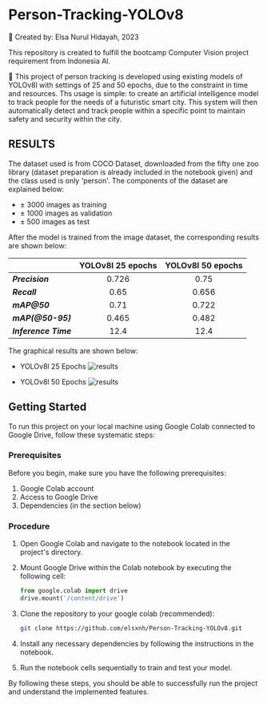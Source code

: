 # Person-Tracking-YOLOv8

📁 Created by: Elsa Nurul Hidayah, 2023

This repository is created to fulfill the bootcamp Computer Vision project requirement from Indonesia AI.

🔬 This project of person tracking is developed using existing models of YOLOv8l with settings of 25 and 50 epochs, due to the constraint in time and resources. Ths usage is simple: to create an artificial intelligence model to track people for the needs of a futuristic smart city. This system will then automatically detect and track people within a specific point to maintain safety and security within the city. 

## RESULTS

The dataset used is from COCO Dataset, downloaded from the fifty one zoo library (dataset preparation is already included in the notebook given) and the class used is only 'person'. The components of the dataset are explained below:

 - ± 3000 images as training
- ± 1000 images as validation
- ± 500 images as test
  
After the model is trained from the image dataset, the corresponding results are shown below:

|                      	| **YOLOv8l 25 epochs** 	| **YOLOv8l 50 epochs** 	|
|----------------------	|:---------------------:	|:---------------------:	|
|    **_Precision_**   	|         0.726         	|          0.75         	|
|     **_Recall_**     	|          0.65         	|         0.656         	|
|     **_mAP@50_**     	|          0.71         	|         0.722         	|
|   **_mAP(@50-95)_**  	|         0.465         	|         0.482         	|
| **_Inference Time_** 	|          12.4         	|          12.4         	|

The graphical results are shown below: 

- YOLOv8l 25 Epochs
![results](https://github.com/elsxnh/Person-Tracking-YOLOv8/assets/77186233/09dc6404-2fcb-480b-8374-5520a0e2b2d6)

- YOLOv8l 50 Epochs
![results](https://github.com/elsxnh/Person-Tracking-YOLOv8/assets/77186233/e8a76ebc-9163-4976-b3c3-7c8c2fe339f0)


## Getting Started

To run this project on your local machine using Google Colab connected to Google Drive, follow these systematic steps:

### Prerequisites

Before you begin, make sure you have the following prerequisites:

1. Google Colab account
2. Access to Google Drive
3. Dependencies (in the section below)

### Procedure

1. Open Google Colab and navigate to the notebook located in the project's directory.

2. Mount Google Drive within the Colab notebook by executing the following cell:

    ```python
    from google.colab import drive
    drive.mount('/content/drive')
    ```
3. Clone the repository to your google colab (recommended):

    ```bash
    git clone https://github.com/elsxnh/Person-Tracking-YOLOv8.git
    ```

4. Install any necessary dependencies by following the instructions in the notebook.

5. Run the notebook cells sequentially to train and test your model.

By following these steps, you should be able to successfully run the project and understand the implemented features.

